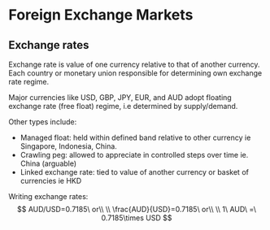 # Foreign Exchange Markets

## Exchange rates

Exchange rate is value of one currency relative to that of another currency. Each country or monetary union responsible for determining own exchange rate regime.

Major currencies like USD, GBP, JPY, EUR, and AUD adopt floating exchange rate (free float) regime, i.e determined by supply/demand.

Other types include:

* Managed float: held within defined band relative to other currency ie Singapore, Indonesia, China.
* Crawling peg: allowed to appreciate in controlled steps over time ie. China (arguable)
* Linked exchange rate: tied to value of another currency or basket of currencies ie HKD

Writing exchange rates:
$$
AUD/USD=0.7185\ or\\
\\
\frac{AUD}{USD}=0.7185\ or\\
\\
1\ AUD\ =\ 0.7185\times USD
$$
